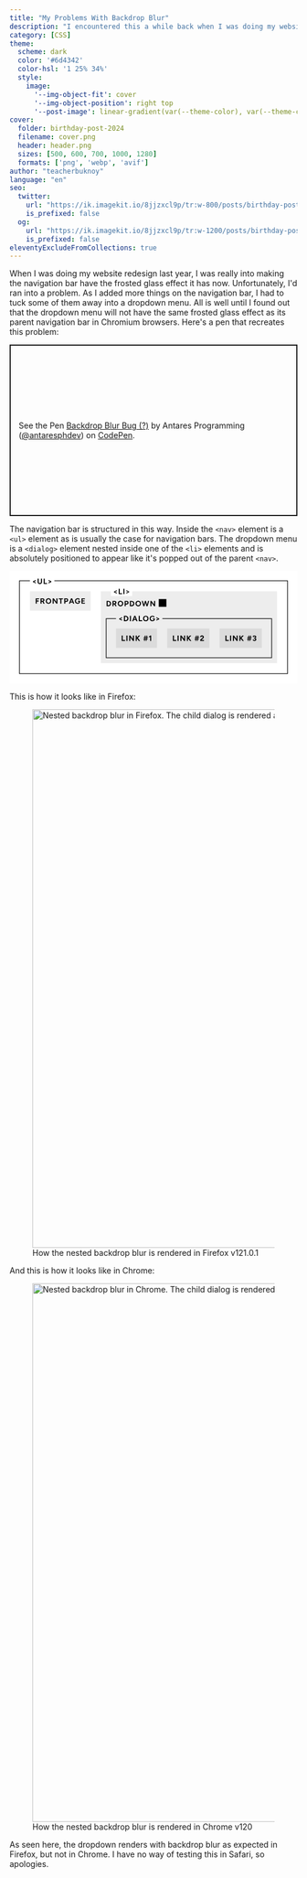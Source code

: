```yaml
---
title: "My Problems With Backdrop Blur"
description: "I encountered this a while back when I was doing my website redesign, and I wanted to document it."
category: [CSS]
theme:
  scheme: dark
  color: '#6d4342'
  color-hsl: '1 25% 34%'
  style:
    image:
      '--img-object-fit': cover
      '--img-object-position': right top
      '--post-image': linear-gradient(var(--theme-color), var(--theme-color))
cover:
  folder: birthday-post-2024
  filename: cover.png
  header: header.png
  sizes: [500, 600, 700, 1000, 1280]
  formats: ['png', 'webp', 'avif']
author: "teacherbuknoy"
language: "en"
seo:
  twitter:
    url: "https://ik.imagekit.io/8jjzxcl9p/tr:w-800/posts/birthday-post-2024/twitter.png"
    is_prefixed: false
  og:
    url: "https://ik.imagekit.io/8jjzxcl9p/tr:w-1200/posts/birthday-post-2024/og.png"
    is_prefixed: false
eleventyExcludeFromCollections: true
---
```


When I was doing my website redesign last year, I was really into making the navigation bar have the frosted glass effect it has now. Unfortunately, I'd ran into a problem. As I added more things on the navigation bar, I had to tuck some of them away into a dropdown menu. All is well until I found out that the dropdown menu will not have the same frosted glass effect as its parent navigation bar in Chromium browsers. Here's a pen that recreates this problem:

<p class="codepen" data-height="300" data-default-tab="html,result" data-slug-hash="LYaLjmb" data-editable="true" data-user="antaresphdev" style="height: 300px; box-sizing: border-box; display: flex; align-items: center; justify-content: center; border: 2px solid; margin: 1em 0; padding: 1em;">
  <span>See the Pen <a href="https://codepen.io/antaresphdev/pen/LYaLjmb">
  Backdrop Blur Bug (?)</a> by Antares Programming (<a href="https://codepen.io/antaresphdev">@antaresphdev</a>)
  on <a href="https://codepen.io">CodePen</a>.</span>
</p>
<script async src="https://cpwebassets.codepen.io/assets/embed/ei.js"></script>

The navigation bar is structured in this way. Inside the `<nav>` element is a `<ul>` element as is usually the case for navigation bars. The dropdown menu is a `<dialog>` element nested inside one of the `<li>` elements and is absolutely positioned to appear like it's popped out of the parent `<nav>`.

<svg width="906" height="354" viewBox="0 0 906 354" fill="none" xmlns="http://www.w3.org/2000/svg">
<rect width="906" height="354" fill="white"/>
<rect x="31" y="31" width="844" height="292" stroke="black" stroke-width="2"/>
<rect width="191" height="61" transform="translate(64 64)" fill="#EDEDED"/>
<path d="M82.2065 103V86.2H85.4945V103H82.2065ZM84.8465 96.232V93.232H91.7345V96.232H84.8465ZM84.8465 89.2V86.2H92.9825V89.2H84.8465ZM100.32 97.048V94.048H103.68C104.176 94.048 104.616 93.944 105 93.736C105.4 93.528 105.712 93.24 105.936 92.872C106.176 92.504 106.296 92.088 106.296 91.624C106.296 90.904 106.032 90.32 105.504 89.872C104.992 89.424 104.328 89.2 103.512 89.2H100.32V86.2L103.656 86.176C104.84 86.16 105.888 86.392 106.8 86.872C107.712 87.336 108.424 87.976 108.936 88.792C109.448 89.608 109.704 90.552 109.704 91.624C109.704 92.68 109.432 93.624 108.888 94.456C108.36 95.272 107.632 95.912 106.704 96.376C105.776 96.824 104.72 97.048 103.536 97.048H100.32ZM97.4156 103V86.2H100.704V103H97.4156ZM106.656 103L102.768 96.256L105.288 94.456L110.376 103H106.656ZM122.484 103.288C120.788 103.288 119.284 102.92 117.972 102.184C116.676 101.432 115.66 100.408 114.924 99.112C114.188 97.8 113.82 96.304 113.82 94.624C113.82 92.912 114.188 91.408 114.924 90.112C115.66 88.8 116.668 87.776 117.948 87.04C119.244 86.304 120.732 85.936 122.412 85.936C124.108 85.936 125.596 86.312 126.876 87.064C128.172 87.8 129.188 88.824 129.924 90.136C130.66 91.432 131.028 92.928 131.028 94.624C131.028 96.304 130.66 97.8 129.924 99.112C129.204 100.408 128.196 101.432 126.9 102.184C125.62 102.92 124.148 103.288 122.484 103.288ZM122.484 100.288C123.508 100.288 124.404 100.048 125.172 99.568C125.956 99.072 126.564 98.4 126.996 97.552C127.444 96.704 127.668 95.728 127.668 94.624C127.668 93.504 127.444 92.52 126.996 91.672C126.548 90.824 125.932 90.16 125.148 89.68C124.364 89.184 123.452 88.936 122.412 88.936C121.404 88.936 120.5 89.184 119.7 89.68C118.916 90.16 118.3 90.824 117.852 91.672C117.404 92.52 117.18 93.504 117.18 94.624C117.18 95.728 117.404 96.704 117.852 97.552C118.3 98.4 118.924 99.072 119.724 99.568C120.524 100.048 121.444 100.288 122.484 100.288ZM147.255 103L136.383 88L139.047 86.2L149.871 101.128L147.255 103ZM135.615 103V86.2H139.047L138.903 89.104V103.024L135.615 103ZM147.255 103V86.2H150.519V103H147.255ZM159.649 103V87.592H162.937V103H159.649ZM154.609 89.2V86.2H167.953V89.2H154.609ZM174.937 97.432V94.408H178.465C179.201 94.408 179.801 94.168 180.265 93.688C180.745 93.208 180.985 92.576 180.985 91.792C180.985 91.28 180.865 90.832 180.625 90.448C180.385 90.048 180.057 89.736 179.641 89.512C179.225 89.288 178.745 89.184 178.201 89.2H174.937V86.2L178.273 86.176C179.457 86.16 180.505 86.4 181.417 86.896C182.329 87.376 183.041 88.04 183.553 88.888C184.065 89.72 184.321 90.688 184.321 91.792C184.321 92.88 184.073 93.848 183.577 94.696C183.081 95.544 182.401 96.216 181.537 96.712C180.673 97.192 179.673 97.432 178.537 97.432H174.937ZM172.033 103V86.2H175.321V103H172.033ZM200.054 103L193.622 86.2H196.91L203.534 103H200.054ZM186.782 103L193.406 86.2H196.694L190.262 103H186.782ZM189.902 99.304V96.4H200.438V99.304H189.902ZM214.353 103.288C212.641 103.288 211.121 102.92 209.793 102.184C208.481 101.432 207.449 100.408 206.697 99.112C205.945 97.8 205.569 96.296 205.569 94.6C205.569 92.904 205.945 91.408 206.697 90.112C207.449 88.8 208.481 87.776 209.793 87.04C211.121 86.288 212.641 85.912 214.353 85.912C215.377 85.912 216.321 86.064 217.185 86.368C218.049 86.672 218.809 87.096 219.465 87.64C220.137 88.168 220.697 88.776 221.145 89.464L218.457 91.144C218.185 90.712 217.825 90.328 217.377 89.992C216.945 89.656 216.465 89.392 215.937 89.2C215.409 89.008 214.881 88.912 214.353 88.912C213.297 88.912 212.361 89.16 211.545 89.656C210.729 90.136 210.089 90.8 209.625 91.648C209.161 92.496 208.929 93.48 208.929 94.6C208.929 95.704 209.153 96.688 209.601 97.552C210.065 98.416 210.713 99.096 211.545 99.592C212.377 100.072 213.337 100.312 214.425 100.312C215.273 100.312 216.025 100.144 216.681 99.808C217.353 99.472 217.881 99 218.265 98.392C218.649 97.784 218.841 97.08 218.841 96.28L221.961 95.8C221.961 97.384 221.633 98.736 220.977 99.856C220.337 100.976 219.441 101.832 218.289 102.424C217.153 103 215.841 103.288 214.353 103.288ZM214.905 96.568V94H221.961V96.04L220.185 96.568H214.905ZM226.309 103V86.2H229.597V103H226.309ZM228.805 103V100H237.037V103H228.805ZM228.805 95.944V93.016H235.933V95.944H228.805ZM228.805 89.2V86.2H236.941V89.2H228.805Z" fill="black"/>
<rect width="555" height="226" transform="translate(287 64)" fill="#EDEDED"/>
<path d="M310.669 111V107.928C311.437 107.928 312.149 107.792 312.805 107.52C313.461 107.248 314.029 106.872 314.509 106.392C315.005 105.912 315.389 105.352 315.661 104.712C315.933 104.056 316.069 103.352 316.069 102.6C316.069 101.848 315.933 101.152 315.661 100.512C315.389 99.856 315.005 99.288 314.509 98.808C314.029 98.328 313.461 97.952 312.805 97.68C312.149 97.408 311.437 97.272 310.669 97.272V94.2C312.381 94.2 313.893 94.56 315.205 95.28C316.533 96 317.565 96.992 318.301 98.256C319.053 99.504 319.429 100.952 319.429 102.6C319.429 104.232 319.053 105.68 318.301 106.944C317.549 108.208 316.517 109.2 315.205 109.92C313.893 110.64 312.381 111 310.669 111ZM307.189 111V107.928H310.669V111H307.189ZM305.293 111V94.2H308.581V111H305.293ZM307.189 97.272V94.2H310.669V97.272H307.189ZM326.922 105.048V102.048H330.282C330.778 102.048 331.218 101.944 331.602 101.736C332.002 101.528 332.314 101.24 332.538 100.872C332.778 100.504 332.898 100.088 332.898 99.624C332.898 98.904 332.634 98.32 332.106 97.872C331.594 97.424 330.93 97.2 330.114 97.2H326.922V94.2L330.258 94.176C331.442 94.16 332.49 94.392 333.402 94.872C334.314 95.336 335.026 95.976 335.538 96.792C336.05 97.608 336.306 98.552 336.306 99.624C336.306 100.68 336.034 101.624 335.49 102.456C334.962 103.272 334.234 103.912 333.306 104.376C332.378 104.824 331.322 105.048 330.138 105.048H326.922ZM324.018 111V94.2H327.306V111H324.018ZM333.258 111L329.37 104.256L331.89 102.456L336.978 111H333.258ZM349.087 111.288C347.391 111.288 345.887 110.92 344.575 110.184C343.279 109.432 342.263 108.408 341.527 107.112C340.791 105.8 340.423 104.304 340.423 102.624C340.423 100.912 340.791 99.408 341.527 98.112C342.263 96.8 343.271 95.776 344.551 95.04C345.847 94.304 347.335 93.936 349.015 93.936C350.711 93.936 352.199 94.312 353.479 95.064C354.775 95.8 355.791 96.824 356.527 98.136C357.263 99.432 357.631 100.928 357.631 102.624C357.631 104.304 357.263 105.8 356.527 107.112C355.807 108.408 354.799 109.432 353.503 110.184C352.223 110.92 350.751 111.288 349.087 111.288ZM349.087 108.288C350.111 108.288 351.007 108.048 351.775 107.568C352.559 107.072 353.167 106.4 353.599 105.552C354.047 104.704 354.271 103.728 354.271 102.624C354.271 101.504 354.047 100.52 353.599 99.672C353.151 98.824 352.535 98.16 351.751 97.68C350.967 97.184 350.055 96.936 349.015 96.936C348.007 96.936 347.103 97.184 346.303 97.68C345.519 98.16 344.903 98.824 344.455 99.672C344.007 100.52 343.783 101.504 343.783 102.624C343.783 103.728 344.007 104.704 344.455 105.552C344.903 106.4 345.527 107.072 346.327 107.568C347.127 108.048 348.047 108.288 349.087 108.288ZM365.121 105.432V102.408H368.649C369.385 102.408 369.985 102.168 370.449 101.688C370.929 101.208 371.169 100.576 371.169 99.792C371.169 99.28 371.049 98.832 370.809 98.448C370.569 98.048 370.241 97.736 369.825 97.512C369.409 97.288 368.929 97.184 368.385 97.2H365.121V94.2L368.457 94.176C369.641 94.16 370.689 94.4 371.601 94.896C372.513 95.376 373.225 96.04 373.737 96.888C374.249 97.72 374.505 98.688 374.505 99.792C374.505 100.88 374.257 101.848 373.761 102.696C373.265 103.544 372.585 104.216 371.721 104.712C370.857 105.192 369.857 105.432 368.721 105.432H365.121ZM362.217 111V94.2H365.505V111H362.217ZM383.974 111V107.928C384.742 107.928 385.454 107.792 386.11 107.52C386.766 107.248 387.334 106.872 387.814 106.392C388.31 105.912 388.694 105.352 388.966 104.712C389.238 104.056 389.374 103.352 389.374 102.6C389.374 101.848 389.238 101.152 388.966 100.512C388.694 99.856 388.31 99.288 387.814 98.808C387.334 98.328 386.766 97.952 386.11 97.68C385.454 97.408 384.742 97.272 383.974 97.272V94.2C385.686 94.2 387.198 94.56 388.51 95.28C389.838 96 390.87 96.992 391.606 98.256C392.358 99.504 392.734 100.952 392.734 102.6C392.734 104.232 392.358 105.68 391.606 106.944C390.854 108.208 389.822 109.2 388.51 109.92C387.198 110.64 385.686 111 383.974 111ZM380.494 111V107.928H383.974V111H380.494ZM378.598 111V94.2H381.886V111H378.598ZM380.494 97.272V94.2H383.974V97.272H380.494ZM405.003 111.288C403.307 111.288 401.803 110.92 400.491 110.184C399.195 109.432 398.179 108.408 397.443 107.112C396.707 105.8 396.339 104.304 396.339 102.624C396.339 100.912 396.707 99.408 397.443 98.112C398.179 96.8 399.187 95.776 400.467 95.04C401.763 94.304 403.251 93.936 404.931 93.936C406.627 93.936 408.115 94.312 409.395 95.064C410.691 95.8 411.707 96.824 412.443 98.136C413.179 99.432 413.547 100.928 413.547 102.624C413.547 104.304 413.179 105.8 412.443 107.112C411.723 108.408 410.715 109.432 409.419 110.184C408.139 110.92 406.667 111.288 405.003 111.288ZM405.003 108.288C406.027 108.288 406.923 108.048 407.691 107.568C408.475 107.072 409.083 106.4 409.515 105.552C409.963 104.704 410.187 103.728 410.187 102.624C410.187 101.504 409.963 100.52 409.515 99.672C409.067 98.824 408.451 98.16 407.667 97.68C406.883 97.184 405.971 96.936 404.931 96.936C403.923 96.936 403.019 97.184 402.219 97.68C401.435 98.16 400.819 98.824 400.371 99.672C399.923 100.52 399.699 101.504 399.699 102.624C399.699 103.728 399.923 104.704 400.371 105.552C400.819 106.4 401.443 107.072 402.243 107.568C403.043 108.048 403.963 108.288 405.003 108.288ZM431.129 111L435.953 94.2H439.289L434.273 111H431.129ZM421.001 111L416.033 94.2H419.369L424.145 111H421.001ZM421.433 111L426.017 94.2H428.993L424.433 111H421.433ZM430.817 111L426.305 94.2H429.281L433.961 111H430.817ZM454.873 111L444.001 96L446.665 94.2L457.489 109.128L454.873 111ZM443.233 111V94.2H446.665L446.521 97.104V111.024L443.233 111ZM454.873 111V94.2H458.137V111H454.873ZM469.531 112.68H493.531V88.68H469.531V112.68Z" fill="black"/>
<rect x="304" y="150" width="521" height="123" stroke="black" stroke-width="2"/>
<rect width="129" height="61" transform="translate(335 181)" fill="#DBDBDB"/>
<path d="M352.884 220V203.2H356.172V220H352.884ZM354.996 220V217H363.564V220H354.996ZM367.695 220V203.2H370.983V220H367.695ZM388.192 220L377.32 205L379.984 203.2L390.808 218.128L388.192 220ZM376.552 220V203.2H379.984L379.84 206.104V220.024L376.552 220ZM388.192 220V203.2H391.456V220H388.192ZM399.003 215.752L398.619 211.624L406.491 203.2H410.739L399.003 215.752ZM397.035 220V203.2H400.275V220H397.035ZM406.947 220L400.251 211.456L402.627 209.488L411.003 220H406.947ZM428.458 220L431.098 203.2H433.426L430.786 220H428.458ZM420.994 215.656L421.306 213.424H434.794L434.482 215.656H420.994ZM423.298 220L425.938 203.2H428.266L425.626 220H423.298ZM421.786 210.232L422.17 208H435.658L435.274 210.232H421.786ZM442.495 220V204.952L442.807 203.2H445.639L445.615 220H442.495ZM438.943 208.504V205.528C439.343 205.56 439.775 205.464 440.239 205.24C440.703 205 441.159 204.696 441.607 204.328C442.071 203.944 442.471 203.56 442.807 203.176L444.895 205.216C444.319 205.856 443.711 206.44 443.071 206.968C442.431 207.48 441.767 207.88 441.079 208.168C440.407 208.456 439.695 208.568 438.943 208.504Z" fill="black"/>
<rect width="133" height="61" transform="translate(496 181)" fill="#DBDBDB"/>
<path d="M513.998 220V203.2H517.286V220H513.998ZM516.11 220V217H524.678V220H516.11ZM528.808 220V203.2H532.096V220H528.808ZM549.306 220L538.434 205L541.098 203.2L551.922 218.128L549.306 220ZM537.666 220V203.2H541.098L540.954 206.104V220.024L537.666 220ZM549.306 220V203.2H552.57V220H549.306ZM560.116 215.752L559.732 211.624L567.604 203.2H571.852L560.116 215.752ZM558.148 220V203.2H561.388V220H558.148ZM568.06 220L561.364 211.456L563.74 209.488L572.116 220H568.06ZM589.571 220L592.211 203.2H594.539L591.899 220H589.571ZM582.107 215.656L582.419 213.424H595.907L595.595 215.656H582.107ZM584.411 220L587.051 203.2H589.379L586.739 220H584.411ZM582.899 210.232L583.283 208H596.771L596.387 210.232H582.899ZM603.368 219.304L600.152 217.576C600.152 217.112 600.296 216.6 600.584 216.04C600.872 215.48 601.272 214.92 601.784 214.36C602.296 213.8 602.896 213.28 603.584 212.8L606.128 210.976C606.48 210.736 606.808 210.464 607.112 210.16C607.432 209.856 607.688 209.528 607.88 209.176C608.088 208.808 608.192 208.456 608.192 208.12C608.192 207.704 608.088 207.328 607.88 206.992C607.688 206.656 607.4 206.392 607.016 206.2C606.632 206.008 606.16 205.912 605.6 205.912C605.12 205.912 604.688 206.008 604.304 206.2C603.936 206.392 603.632 206.648 603.392 206.968C603.152 207.288 602.984 207.632 602.888 208L599.504 207.424C599.664 206.624 600.008 205.88 600.536 205.192C601.064 204.504 601.752 203.952 602.6 203.536C603.464 203.104 604.44 202.888 605.528 202.888C606.776 202.888 607.848 203.112 608.744 203.56C609.64 204.008 610.328 204.624 610.808 205.408C611.304 206.176 611.552 207.072 611.552 208.096C611.552 209.136 611.264 210.064 610.688 210.88C610.128 211.68 609.352 212.432 608.36 213.136L606.08 214.792C605.616 215.096 605.176 215.464 604.76 215.896C604.344 216.312 604.008 216.8 603.752 217.36C603.496 217.904 603.368 218.552 603.368 219.304ZM600.152 220V217.576L602.6 217.12H611.768V220H600.152Z" fill="black"/>
<rect width="133" height="61" transform="translate(661 181)" fill="#DBDBDB"/>
<path d="M679.279 220V203.2H682.567V220H679.279ZM681.391 220V217H689.959V220H681.391ZM694.089 220V203.2H697.377V220H694.089ZM714.587 220L703.715 205L706.379 203.2L717.203 218.128L714.587 220ZM702.947 220V203.2H706.379L706.235 206.104V220.024L702.947 220ZM714.587 220V203.2H717.851V220H714.587ZM725.397 215.752L725.013 211.624L732.885 203.2H737.133L725.397 215.752ZM723.429 220V203.2H726.669V220H723.429ZM733.341 220L726.645 211.456L729.021 209.488L737.397 220H733.341ZM754.853 220L757.493 203.2H759.821L757.181 220H754.853ZM747.389 215.656L747.701 213.424H761.189L760.877 215.656H747.389ZM749.693 220L752.333 203.2H754.661L752.021 220H749.693ZM748.181 210.232L748.565 208H762.053L761.669 210.232H748.181ZM770.953 220.288C769.961 220.288 769.065 220.144 768.265 219.856C767.465 219.552 766.793 219.128 766.249 218.584C765.721 218.024 765.353 217.368 765.145 216.616L768.169 215.728C768.281 215.92 768.433 216.16 768.625 216.448C768.817 216.72 769.081 216.952 769.417 217.144C769.753 217.336 770.193 217.432 770.737 217.432C771.537 217.432 772.169 217.216 772.633 216.784C773.113 216.336 773.353 215.76 773.353 215.056C773.353 214.576 773.233 214.152 772.993 213.784C772.753 213.416 772.361 213.136 771.817 212.944C771.289 212.736 770.593 212.632 769.729 212.632H768.721V210.4H769.609C770.569 210.4 771.473 210.52 772.321 210.76C773.169 210.984 773.913 211.32 774.553 211.768C775.209 212.2 775.721 212.728 776.089 213.352C776.457 213.96 776.641 214.656 776.641 215.44C776.641 216.448 776.377 217.32 775.849 218.056C775.321 218.776 774.625 219.328 773.761 219.712C772.897 220.096 771.961 220.288 770.953 220.288ZM768.721 212.032V209.944H769.729C770.849 209.944 771.681 209.752 772.225 209.368C772.769 208.984 773.041 208.456 773.041 207.784C773.041 207.4 772.945 207.056 772.753 206.752C772.561 206.448 772.289 206.208 771.937 206.032C771.585 205.856 771.177 205.768 770.713 205.768C770.409 205.768 770.097 205.824 769.777 205.936C769.457 206.032 769.161 206.2 768.889 206.44C768.633 206.664 768.425 206.992 768.265 207.424L765.289 206.536C765.513 205.752 765.897 205.096 766.441 204.568C767.001 204.024 767.665 203.616 768.433 203.344C769.201 203.056 769.993 202.912 770.809 202.912C771.849 202.912 772.785 203.112 773.617 203.512C774.449 203.896 775.105 204.432 775.585 205.12C776.065 205.808 776.305 206.6 776.305 207.496C776.305 208.264 776.121 208.928 775.753 209.488C775.385 210.048 774.881 210.52 774.241 210.904C773.617 211.288 772.905 211.576 772.105 211.768C771.305 211.944 770.473 212.032 769.609 212.032H768.721Z" fill="black"/>
<rect width="146" height="29" transform="translate(335 135)" fill="#EDEDED"/>
<path d="M354.127 145.568V148.424L345.175 152.12V149.528L354.127 145.568ZM345.175 149.6L354.127 153.224V156.104L345.175 152.192V149.6ZM365.318 158V154.928C366.086 154.928 366.798 154.792 367.454 154.52C368.11 154.248 368.678 153.872 369.158 153.392C369.654 152.912 370.038 152.352 370.31 151.712C370.582 151.056 370.718 150.352 370.718 149.6C370.718 148.848 370.582 148.152 370.31 147.512C370.038 146.856 369.654 146.288 369.158 145.808C368.678 145.328 368.11 144.952 367.454 144.68C366.798 144.408 366.086 144.272 365.318 144.272V141.2C367.03 141.2 368.542 141.56 369.854 142.28C371.182 143 372.214 143.992 372.95 145.256C373.702 146.504 374.078 147.952 374.078 149.6C374.078 151.232 373.702 152.68 372.95 153.944C372.198 155.208 371.166 156.2 369.854 156.92C368.542 157.64 367.03 158 365.318 158ZM361.838 158V154.928H365.318V158H361.838ZM359.942 158V141.2H363.23V158H359.942ZM361.838 144.272V141.2H365.318V144.272H361.838ZM378.667 158V141.2H381.955V158H378.667ZM399.164 158L392.732 141.2H396.02L402.644 158H399.164ZM385.892 158L392.516 141.2H395.804L389.372 158H385.892ZM389.012 154.304V151.4H399.548V154.304H389.012ZM406.577 158V141.2H409.865V158H406.577ZM408.689 158V155H417.257V158H408.689ZM428.739 158.288C427.043 158.288 425.539 157.92 424.227 157.184C422.931 156.432 421.915 155.408 421.179 154.112C420.443 152.8 420.075 151.304 420.075 149.624C420.075 147.912 420.443 146.408 421.179 145.112C421.915 143.8 422.923 142.776 424.203 142.04C425.499 141.304 426.987 140.936 428.667 140.936C430.363 140.936 431.851 141.312 433.131 142.064C434.427 142.8 435.443 143.824 436.179 145.136C436.915 146.432 437.283 147.928 437.283 149.624C437.283 151.304 436.915 152.8 436.179 154.112C435.459 155.408 434.451 156.432 433.155 157.184C431.875 157.92 430.403 158.288 428.739 158.288ZM428.739 155.288C429.763 155.288 430.659 155.048 431.427 154.568C432.211 154.072 432.819 153.4 433.251 152.552C433.699 151.704 433.923 150.728 433.923 149.624C433.923 148.504 433.699 147.52 433.251 146.672C432.803 145.824 432.187 145.16 431.403 144.68C430.619 144.184 429.707 143.936 428.667 143.936C427.659 143.936 426.755 144.184 425.955 144.68C425.171 145.16 424.555 145.824 424.107 146.672C423.659 147.52 423.435 148.504 423.435 149.624C423.435 150.728 423.659 151.704 424.107 152.552C424.555 153.4 425.179 154.072 425.979 154.568C426.779 155.048 427.699 155.288 428.739 155.288ZM449.67 158.288C447.958 158.288 446.438 157.92 445.11 157.184C443.798 156.432 442.766 155.408 442.014 154.112C441.262 152.8 440.886 151.296 440.886 149.6C440.886 147.904 441.262 146.408 442.014 145.112C442.766 143.8 443.798 142.776 445.11 142.04C446.438 141.288 447.958 140.912 449.67 140.912C450.694 140.912 451.638 141.064 452.502 141.368C453.366 141.672 454.126 142.096 454.782 142.64C455.454 143.168 456.014 143.776 456.462 144.464L453.774 146.144C453.502 145.712 453.142 145.328 452.694 144.992C452.262 144.656 451.782 144.392 451.254 144.2C450.726 144.008 450.198 143.912 449.67 143.912C448.614 143.912 447.678 144.16 446.862 144.656C446.046 145.136 445.406 145.8 444.942 146.648C444.478 147.496 444.246 148.48 444.246 149.6C444.246 150.704 444.47 151.688 444.918 152.552C445.382 153.416 446.03 154.096 446.862 154.592C447.694 155.072 448.654 155.312 449.742 155.312C450.59 155.312 451.342 155.144 451.998 154.808C452.67 154.472 453.198 154 453.582 153.392C453.966 152.784 454.158 152.08 454.158 151.28L457.278 150.8C457.278 152.384 456.95 153.736 456.294 154.856C455.654 155.976 454.758 156.832 453.606 157.424C452.47 158 451.158 158.288 449.67 158.288ZM450.222 151.568V149H457.278V151.04L455.502 151.568H450.222ZM461.866 156.104V153.248L470.818 149.576V152.144L461.866 156.104ZM470.818 152.072L461.866 148.448V145.592L470.818 149.504V152.072Z" fill="black"/>
<rect width="67" height="29" transform="translate(319 50)" fill="white"/>
<path d="M337.635 60.568V63.424L328.683 67.12V64.528L337.635 60.568ZM328.683 64.6L337.635 68.224V71.104L328.683 67.192V64.6ZM343.45 73V56.2H346.738V73H343.45ZM345.562 73V70H354.13V73H345.562ZM358.261 73V56.2H361.549V73H358.261ZM367.358 71.104V68.248L376.31 64.576V67.144L367.358 71.104ZM376.31 67.072L367.358 63.448V60.592L376.31 64.504V67.072Z" fill="black"/>
<rect width="77" height="29" transform="translate(64 18)" fill="white"/>
<path d="M82.6543 28.568V31.424L73.7023 35.12V32.528L82.6543 28.568ZM73.7023 32.6L82.6543 36.224V39.104L73.7023 35.192V32.6ZM95.0455 41.336C93.6535 41.336 92.4455 41.064 91.4215 40.52C90.3975 39.976 89.6055 39.216 89.0455 38.24C88.5015 37.248 88.2295 36.08 88.2295 34.736H91.5175C91.5175 35.456 91.6615 36.088 91.9495 36.632C92.2535 37.16 92.6695 37.568 93.1975 37.856C93.7415 38.144 94.3735 38.288 95.0935 38.288C95.8135 38.288 96.4375 38.144 96.9655 37.856C97.5095 37.568 97.9255 37.16 98.2135 36.632C98.5175 36.088 98.6695 35.456 98.6695 34.736H101.957C101.957 36.08 101.669 37.248 101.093 38.24C100.533 39.216 99.7335 39.976 98.6935 40.52C97.6695 41.064 96.4535 41.336 95.0455 41.336ZM88.2295 34.736V24.2H91.5175V34.736H88.2295ZM98.6695 34.736V24.2H101.957V34.736H98.6695ZM107.288 41V24.2H110.576V41H107.288ZM109.4 41V38H117.968V41H109.4ZM122.339 39.104V36.248L131.291 32.576V35.144L122.339 39.104ZM131.291 35.072L122.339 31.448V28.592L131.291 32.504V35.072Z" fill="black"/>
</svg>

This is how it looks like in Firefox:

<figure class="image">
  <picture>
    <source
      srcset="
        https://ik.imagekit.io/8jjzxcl9p/tr:f-avif/posts/backdrop-blur/Firefox.png 1x,
        https://ik.imagekit.io/8jjzxcl9p/tr:f-avif,w-360/posts/backdrop-blur/Firefox.png 2x"
      type="image/avif"
    >
    <source
      srcset="
        https://ik.imagekit.io/8jjzxcl9p/tr:f-webp/posts/backdrop-blur/Firefox.png 1x,
        https://ik.imagekit.io/8jjzxcl9p/tr:f-webp,w-360/posts/backdrop-blur/Firefox.png 2x"
      type="image/webp"
    >
    <img 
      src="https://ik.imagekit.io/8jjzxcl9p/tr:f-png/posts/backdrop-blur/Firefox.png" 
      loading="lazy"
      alt="Nested backdrop blur in Firefox. The child dialog is rendered as expected with the blurred backdrop." width="1233" height="942">
  </picture>
  <figcaption>How the nested backdrop blur is rendered in Firefox v121.0.1</figcaption>
</figure>

And this is how it looks like in Chrome:

<figure class="image">
  <picture>
    <source
      srcset="
        https://ik.imagekit.io/8jjzxcl9p/tr:f-avif/posts/backdrop-blur/Chrome.png 1x,
        https://ik.imagekit.io/8jjzxcl9p/tr:f-avif,w-360/posts/backdrop-blur/Chrome.png 2x"
      type="image/avif"
    >
    <source
      srcset="
        https://ik.imagekit.io/8jjzxcl9p/tr:f-webp/posts/backdrop-blur/Chrome.png 1x,
        https://ik.imagekit.io/8jjzxcl9p/tr:f-webp,w-360/posts/backdrop-blur/Chrome.png 2x"
      type="image/webp"
    >
    <img 
      src="https://ik.imagekit.io/8jjzxcl9p/tr:f-png/posts/backdrop-blur/Chrome.png" 
      loading="lazy"
      alt="Nested backdrop blur in Chrome. The child dialog is rendered with a semi-transparent background but the backdrop is not blurred." width="1233" height="942">
  </picture>
  <figcaption>How the nested backdrop blur is rendered in Chrome v120</figcaption>
</figure>

As seen here, the dropdown renders with backdrop blur as expected in Firefox, but not in Chrome. I have no way of testing this in Safari, so apologies.